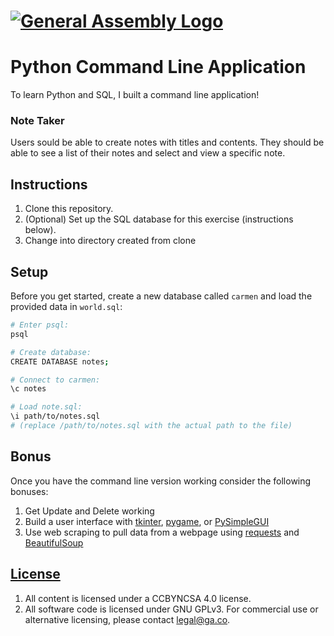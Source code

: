 # [![General Assembly Logo](https://camo.githubusercontent.com/1a91b05b8f4d44b5bbfb83abac2b0996d8e26c92/687474703a2f2f692e696d6775722e636f6d2f6b6538555354712e706e67)](https://generalassemb.ly/education/web-development-immersive)

# Python Command Line Application

To learn Python and SQL, I built a command line application!

### Note Taker

Users sould be able to create notes with titles and contents. They should be
able to see a list of their notes and select and view a specific note.

## Instructions

1.  Clone this repository.
1.  (Optional) Set up the SQL database for this exercise (instructions below).
1.  Change into directory created from clone

## Setup

Before you get started, create a new database called `carmen` and load the
provided data in `world.sql`:

```sh
# Enter psql:
psql

# Create database:
CREATE DATABASE notes;

# Connect to carmen:
\c notes

# Load note.sql:
\i path/to/notes.sql
# (replace /path/to/notes.sql with the actual path to the file)
```

## Bonus

Once you have the command line version working consider the following bonuses:

1. Get Update and Delete working
1. Build a user interface with [tkinter](https://docs.python.org/3/library/tk.html), [pygame](https://www.pygame.org/), or [PySimpleGUI](https://pysimplegui.readthedocs.io/en/latest/)
1. Use web scraping to pull data from a webpage using [requests](https://2.python-requests.org/en/master/) and [BeautifulSoup](https://www.crummy.com/software/BeautifulSoup/bs4/doc/)

## [License](LICENSE)

1.  All content is licensed under a CC­BY­NC­SA 4.0 license.
1.  All software code is licensed under GNU GPLv3. For commercial use or
    alternative licensing, please contact legal@ga.co.
